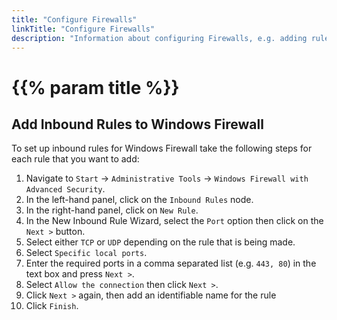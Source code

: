 ```yaml
---
title: "Configure Firewalls"
linkTitle: "Configure Firewalls"
description: "Information about configuring Firewalls, e.g. adding rules."
---
```


# {{% param title %}}

## Add Inbound Rules to Windows Firewall

To set up inbound rules for Windows Firewall take the following steps for each rule that you want to add:

1. Navigate to `Start` → `Administrative Tools` → `Windows Firewall with Advanced Security`.
1. In the left-hand panel, click on the `Inbound Rules` node.
1. In the right-hand panel, click on `New Rule`.
1. In the New Inbound Rule Wizard, select the `Port` option then click on the `Next >`
button.
1. Select either `TCP` or `UDP` depending on the rule that is being made.
1. Select `Specific local ports`.
1. Enter the required ports in a comma separated list (e.g. `443, 80`) in the text box and press `Next >`.
1. Select `Allow the connection` then click `Next >`.
1. Click `Next >` again, then add an identifiable name for the rule
1. Click `Finish`.
